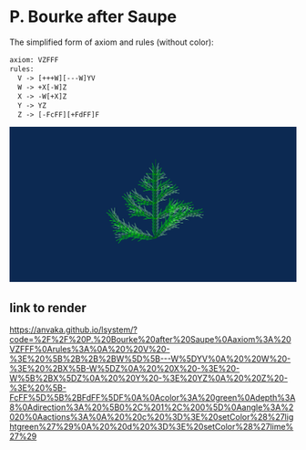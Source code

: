 # P. Bourke after Saupe

The simplified form of axiom and rules (without color):

```
axiom: VZFFF
rules:
  V -> [+++W][---W]YV
  W -> +X[-W]Z
  X -> -W[+X]Z
  Y -> YZ
  Z -> [-FcFF][+FdFF]F
```

![P. Bourke after Saupe](bourke-after-saupe.svg)

## link to render 

https://anvaka.github.io/lsystem/?code=%2F%2F%20P.%20Bourke%20after%20Saupe%0Aaxiom%3A%20VZFFF%0Arules%3A%0A%20%20V%20-%3E%20%5B%2B%2B%2BW%5D%5B---W%5DYV%0A%20%20W%20-%3E%20%2BX%5B-W%5DZ%0A%20%20X%20-%3E%20-W%5B%2BX%5DZ%0A%20%20Y%20-%3E%20YZ%0A%20%20Z%20-%3E%20%5B-FcFF%5D%5B%2BFdFF%5DF%0A%0Acolor%3A%20green%0Adepth%3A8%0Adirection%3A%20%5B0%2C%201%2C%200%5D%0Aangle%3A%2020%0Aactions%3A%0A%20%20c%20%3D%3E%20setColor%28%27lightgreen%27%29%0A%20%20d%20%3D%3E%20setColor%28%27lime%27%29
